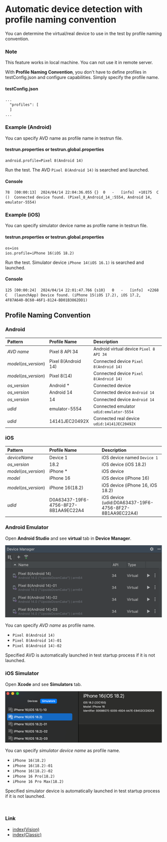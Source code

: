 # Automatic device detection with profile naming convention

You can determine the virtual/real device to use in the test by profile naming convention.

### Note

This feature works in local machine. You can not use it in remote server.

With **Profile Naming Convention**, you don't have to define profiles in testConfig.json and configure capabilities.
Simply specify the profile name.

#### testConfig.json

```
...
  "profiles": [
  ]
...  
```

### Example (Android)

You can specify AVD name as profile name in testrun file.

#### testrun.properties or testrun.global.properties

```
android.profile=Pixel 8(Android 14)
```

Run the test. The AVD `Pixel 8(Android 14)` is searched and launched.

#### Console

```
78	[00:00:13]	2024/04/14 22:04:36.055	{}	0	-	[info]	+10175	C	()	Connected device found. (Pixel_8_Android_14_:5554, Android 14, emulator-5554)
```

### Example (iOS)

You can specify simulator device name as profile name in testrun file.

#### testrun.properties or testrun.global.properties

```
os=ios
ios.profile=iPhone 16(iOS 18.2)
```

Run the test. Simulator device `iPhone 14(iOS 16.1)` is searched and launched.

#### Console

```
125	[00:00:24]	2024/04/14 22:01:47.766	{s10}	0	-	[info]	+2268	C	(launchApp)	Device found. (iPhone 15(iOS 17.2), iOS 17.2, 4F87A640-BC60-46F1-8124-BD01B3862DD1)
```

## Profile Naming Convention

### Android

| Pattern               | Profile Name        | Description                                 |
|:----------------------|:--------------------|:--------------------------------------------|
| _AVD name_            | Pixel 8 API 34      | Android virtual device `Pixel 8 API 34`     |
| _model_(_os_version_) | Pixel 8(Android 14) | Connected device `Pixel 8(Android 14)`      |
| _model_(_os_version_) | Pixel 8(14)         | Connected device `Pixel 8(Android 14)`      |
| _os_version_          | Android *           | Connected device                            |
| _os_version_          | Android 14          | Connected device `Android 14`               |
| _os_version_          | 14                  | Connected device `Android 14`               |
| _udid_                | emulator-5554       | Connected emulator `udid:emulator-5554`     |
| _udid_                | 14141JEC20492X      | Connected real device `udid:14141JEC20492X` |

### iOS

| Pattern               | Profile Name                         | Description                                            |
|:----------------------|:-------------------------------------|:-------------------------------------------------------|
| _deviceName_          | Device 1                             | iOS device named `Device 1`                            |
| _os_version_          | 18.2                                 | iOS device (iOS 18.2)                                  |
| _model_(_os_version_) | iPhone *                             | iOS device                                             |
| _model_               | iPhone 16                            | iOS device (iPhone 16)                                 |
| _model_(_os_version_) | iPhone 16(18.2)                      | iOS device (iPhone 16, iOS 18.2)                       |
| _udid_                | D0A63437-19F6-4756-8F27-8B1AA9EC22A4 | iOS device (udid:D0A63437-19F6-4756-8F27-8B1AA9EC22A4) |

### Android Emulator

Open **Android Studio** and see **virtual** tab in **Device Manager**.

![Device Manager](_images/device_manager.png)

You can specify _AVD name_ as profile name.

- `Pixel 8(Android 14)`
- `Pixel 8(Android 14)-01`
- `Pixel 8(Android 14)-02`

Specified AVD is automatically launched in test startup process if it is not launched.

### iOS Simulator

Open **Xcode** and see **Simulators** tab.

![Simulators](_images/simulators.png)

You can specify _simulator device name_ as profile name.

- `iPhone 16(18.2)`
- `iPhone 16(18.2)-01`
- `iPhone 16(18.2)-02`
- `iPhone 16 Pro(18.2)`
- `iPhone 16 Pro Max(18.2)`

Specified simulator device is automatically launched in test startup process if it is not launched.

<br>

### Link

- [index(Vision)](../../index.md)
- [index(Classic)](../../classic/index.md)
